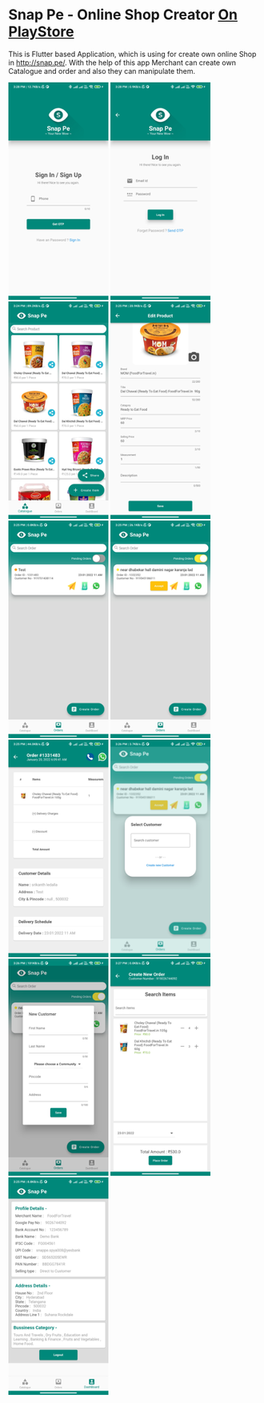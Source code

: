 # Snap Pe - Online Shop Creator <a href="https://play.google.com/store/apps/details?id=com.divigo.snappemerchant">On PlayStore</a>

This is Flutter based Application, which is using for create own online Shop in http://snap.pe/.
With the help of this app Merchant can create own Catalogue and order and also they can manipulate them.

<img src="1.jpg" width="200"> <img src="2.jpg" width="200"> 
<img src="3.jpg" width="200"> <img src="3.5.jpg" width="200"> 
<img src="4.0.jpg" width="200"> <img src="4.1.jpg" width="200"> 
<img src="4.5.jpg" width="200"> <img src="4.9.jpg" width="200"> 
<img src="4.10.jpg" width="200"> <img src="4.11.jpg" width="200"> 
<img src="5.jpg" width="200"> 
